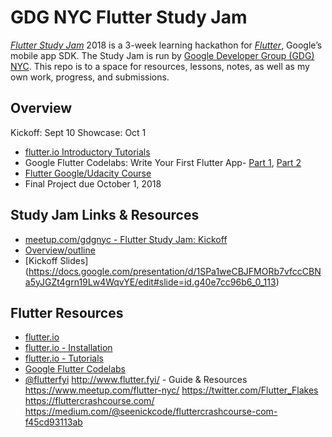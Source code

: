 # GDG NYC Flutter Study Jam

*[Flutter Study Jam](https://www.meetup.com/gdgnyc/events/244123982/)* 2018 is a 3-week learning hackathon for *[Flutter](flutter.io)*, Google’s mobile app SDK. The Study Jam is run by [Google Developer Group (GDG) NYC](https://www.meetup.com/gdgnyc/). This repo is to a space for resources, lessons, notes, as well as my own work, progress, and submissions.

## Overview
Kickoff: Sept 10
Showcase: Oct 1
- [flutter.io Introductory Tutorials](https://flutter.io/tutorials/)
- Google Flutter Codelabs: Write Your First Flutter App- [Part 1](https://codelabs.developers.google.com/codelabs/first-flutter-app-pt1/index.html), [Part 2](https://codelabs.developers.google.com/codelabs/first-flutter-app-pt2/index.html)
- [Flutter Google/Udacity Course](https://www.udacity.com/course/build-native-mobile-apps-with-flutter--ud905)
- Final Project due October 1, 2018

## Study Jam Links & Resources

- [meetup.com/gdgnyc - Flutter Study Jam: Kickoff](https://www.meetup.com/gdgnyc/events/244123982/)
- [Overview/outline](https://flutterstudyjams.splashthat.com/)
- [Kickoff Slides] (https://docs.google.com/presentation/d/1SPa1weCBJFMORb7vfccCBNa5yJGZt4grn19Lw4WqvYE/edit#slide=id.g40e7cc96b6_0_113)

## Flutter Resources

- [flutter.io](https://flutter.io)
- [flutter.io - Installation](https://flutter.io/get-started/install/)
- [flutter.io - Tutorials](https://flutter.io/tutorials/)
- [Google Flutter Codelabs](https://codelabs.developers.google.com/?cat=Flutter)
- [@flutterfyi](https://twitter.com/flutterfyi)
http://www.flutter.fyi/ - Guide & Resources
https://www.meetup.com/flutter-nyc/
https://twitter.com/Flutter_Flakes
https://fluttercrashcourse.com/
https://medium.com/@seenickcode/fluttercrashcourse-com-f45cd93113ab

<!--
## Completed Works / Submitted materials
-->
